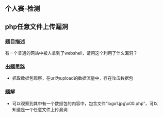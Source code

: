 ## 个人赛-检测

## php任意文件上传漏洞


### 题目描述

有一个普通的网站中被人拿到了webshell，请问这个利用了什么漏洞？

### 出题思路

 * 抓取数据包观察，在url为upload的数据流量中，存在攻击数据包


### 题解

 * 可以观察到其中有一个数据包的内容中，包含文件“logo1.jpg\x00.php”，可以知道是一个任意文件上传漏洞
